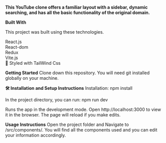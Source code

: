 <span style="font-weight: 700;">This YouTube clone offers a familiar layout with a sidebar, dynamic searching, and has all the basic functionality of the original domain.</span>

**Built With**

This project was built using these technologies.

React.js
<br>
React-dom
<br>
Redux
<br>
Vite.js
<br>
🎨 Styled with TailWind Css 

**Getting Started**
Clone down this repository. You will need git installed globally on your machine.

**🛠 Installation and Setup Instructions**
Installation: npm install

In the project directory, you can run: npm run dev

Runs the app in the development mode.
Open http://localhost:3000 to view it in the browser. The page will reload if you make edits.

**Usage Instructions**
Open the project folder and Navigate to /src/components/.
You will find all the components used and you can edit your information accordingly.

